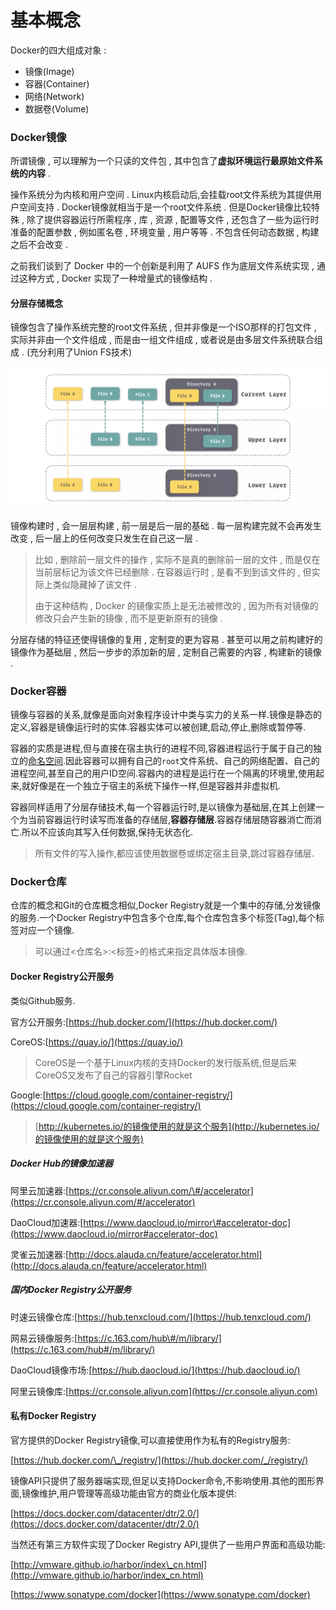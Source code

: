 # 基本概念

Docker的四大组成对象 :

* 镜像\(Image\)
* 容器\(Container\)
* 网络\(Network\)
* 数据卷\(Volume\)

### **Docker镜像**

所谓镜像 , 可以理解为一个只读的文件包 , 其中包含了**虚拟环境运行最原始文件系统的内容** .

操作系统分为内核和用户空间 . Linux内核启动后,会挂载root文件系统为其提供用户空间支持 . Docker镜像就相当于是一个root文件系统 . 但是Docker镜像比较特殊 , 除了提供容器运行所需程序 , 库 , 资源 , 配置等文件 , 还包含了一些为运行时准备的配置参数 , 例如匿名卷 , 环境变量 , 用户等等 . 不包含任何动态数据 , 构建之后不会改变 .

之前我们谈到了 Docker 中的一个创新是利用了 AUFS 作为底层文件系统实现 , 通过这种方式 , Docker 实现了一种增量式的镜像结构 .

#### 分层存储概念

镜像包含了操作系统完整的root文件系统 , 但并非像是一个ISO那样的打包文件 , 实际并非由一个文件组成 , 而是由一组文件组成 , 或者说是由多层文件系统联合组成 . \(充分利用了Union FS技术\)

![](/assets/AUFS.png)

镜像构建时 , 会一层层构建 , 前一层是后一层的基础 . 每一层构建完就不会再发生改变 , 后一层上的任何改变只发生在自己这一层 .

> 比如 , 删除前一层文件的操作 , 实际不是真的删除前一层的文件 , 而是仅在当前层标记为该文件已经删除 . 在容器运行时 , 是看不到到该文件的 , 但实际上类似隐藏掉了该文件 . 
>
> 由于这种结构 , Docker 的镜像实质上是无法被修改的 , 因为所有对镜像的修改只会产生新的镜像 , 而不是更新原有的镜像 .

分层存储的特征还使得镜像的复用 , 定制变的更为容易 . 甚至可以用之前构建好的镜像作为基础层 , 然后一步步的添加新的层 , 定制自己需要的内容 , 构建新的镜像 . 

### Docker容器

镜像与容器的关系,就像是面向对象程序设计中类与实力的关系一样.镜像是静态的定义,容器是镜像运行时的实体.容器实体可以被创建,启动,停止,删除或暂停等.

容器的实质是进程,但与直接在宿主执行的进程不同,容器进程运行于属于自己的独立的[命名空间](https://en.wikipedia.org/wiki/Linux_namespaces).因此容器可以拥有自己的`root`文件系统、自己的网络配置、自己的进程空间,甚至自己的用户ID空间.容器内的进程是运行在一个隔离的环境里,使用起来,就好像是在一个独立于宿主的系统下操作一样,但是容器并非虚拟机.

容器同样适用了分层存储技术,每一个容器运行时,是以镜像为基础层,在其上创建一个为当前容器运行时读写而准备的存储层,**容器存储层**.容器存储层随容器消亡而消亡.所以不应该向其写入任何数据,保持无状态化.

> 所有文件的写入操作,都应该使用数据卷或绑定宿主目录,跳过容器存储层.

### Docker仓库

仓库的概念和Git的仓库概念相似,Docker Registry就是一个集中的存储,分发镜像的服务.一个Docker Registry中包含多个仓库,每个仓库包含多个标签\(Tag\),每个标签对应一个镜像.

> 可以通过&lt;仓库名&gt;:&lt;标签&gt;的格式来指定具体版本镜像.

#### Docker Registry公开服务

类似Github服务.

官方公开服务:[https://hub.docker.com/](https://hub.docker.com/)

CoreOS:[https://quay.io/](https://quay.io/)

> CoreOS是一个基于Linux内核的支持Docker的发行版系统,但是后来CoreOS又发布了自己的容器引擎Rocket

Google:[https://cloud.google.com/container-registry/](https://cloud.google.com/container-registry/)

> [http://kubernetes.io/的镜像使用的就是这个服务](http://kubernetes.io/的镜像使用的就是这个服务)

##### Docker Hub的镜像加速器

阿里云加速器:[https://cr.console.aliyun.com/\#/accelerator](https://cr.console.aliyun.com/#/accelerator)

DaoCloud加速器:[https://www.daocloud.io/mirror\#accelerator-doc](https://www.daocloud.io/mirror#accelerator-doc)

灵雀云加速器:[http://docs.alauda.cn/feature/accelerator.html](http://docs.alauda.cn/feature/accelerator.html)

##### 国内Docker Registry公开服务

时速云镜像仓库:[https://hub.tenxcloud.com/](https://hub.tenxcloud.com/)

网易云镜像服务:[https://c.163.com/hub\#/m/library/](https://c.163.com/hub#/m/library/)

DaoCloud镜像市场:[https://hub.daocloud.io/](https://hub.daocloud.io/)

阿里云镜像库:[https://cr.console.aliyun.com](https://cr.console.aliyun.com)

#### 私有Docker Registry

官方提供的Docker Registry镜像,可以直接使用作为私有的Registry服务:

[https://hub.docker.com/\_/registry/](https://hub.docker.com/_/registry/)

镜像API只提供了服务器端实现,但足以支持Docker命令,不影响使用.其他的图形界面,镜像维护,用户管理等高级功能由官方的商业化版本提供:

[https://docs.docker.com/datacenter/dtr/2.0/](https://docs.docker.com/datacenter/dtr/2.0/)

当然还有第三方软件实现了Docker Registry API,提供了一些用户界面和高级功能:

[http://vmware.github.io/harbor/index\_cn.html](http://vmware.github.io/harbor/index_cn.html)

[https://www.sonatype.com/docker](https://www.sonatype.com/docker)

